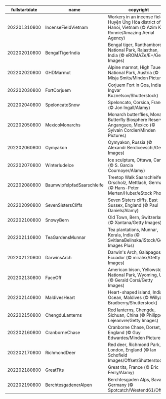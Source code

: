 |fullstartdate|name|copyright|title|image|
|--|--|--|--|--|
202201310800|IncenseFieldVietnam|Workers in an incense field, Huyện Ứng Hòa district of Hanoi, Vietnam (© Azim Khan Ronnie/Amazing Aerial Agency)|Info|![](/en-AU/2022/02/202201310800IncenseFieldVietnam.jpg)|
202202010800|BengalTigerIndia|Bengal tiger, Ranthambore National Park, Rajasthan, India (© eROMAZe/E+/Getty Images)|Info|![](/en-AU/2022/02/202202010800BengalTigerIndia.jpg)|
202202020800|GHDMarmot|Alpine marmot, High Tauern National Park, Austria (© Misja Smits/Minden Pictures)|Info|![](/en-AU/2022/02/202202020800GHDMarmot.jpg)|
202202030800|FortCorjuem|Corjuem Fort in Goa, India (© Ingvar Kuznetsov/Shutterstock)|Info|![](/en-AU/2022/02/202202030800FortCorjuem.jpg)|
202202040800|SpeloncatoSnow|Speloncato, Corsica, France (© Jon Ingall/Alamy)|Info|![](/en-AU/2022/02/202202040800SpeloncatoSnow.jpg)|
202202050800|MexicoMonarchs|Monarch butterflies, Monarch Butterfly Biosphere Reserve, Angangueo, Mexico (© Sylvain Cordier/Minden Pictures)|Info|![](/en-AU/2022/02/202202050800MexicoMonarchs.jpg)|
202202060800|Oymyakon|Oymyakon, Russia (© Alexandr Berdicevschi/Getty Images)|Info|![](/en-AU/2022/02/202202060800Oymyakon.jpg)|
202202070800|WinterludeIce|Ice sculpture, Ottawa, Canada (© S. Garcia Cournoyer/Alamy)|Info|![](/en-AU/2022/02/202202070800WinterludeIce.jpg)|
202202080800|BaumwipfelpfadSaarschleife|Treetop Walk Saarschleife, Orscholz, Mettlach, Germany (© Hans-Peter Merten/Huber/eStock Photo)|Info|![](/en-AU/2022/02/202202080800BaumwipfelpfadSaarschleife.jpg)|
202202090800|SevenSistersCliffs|Seven Sisters cliffs, East Sussex, England (© Paul Daniels/Alamy)|Info|![](/en-AU/2022/02/202202090800SevenSistersCliffs.jpg)|
202202100800|SnowyBern|Old Town, Bern, Switzerland (© Xantana/Getty Images)|Info|![](/en-AU/2022/02/202202100800SnowyBern.jpg)|
202202110800|TeaGardensMunnar|Tea plantations, Munnar, Kerala, India (© SvitlanaBelinska/iStock/Getty Images Plus)|Info|![](/en-AU/2022/02/202202110800TeaGardensMunnar.jpg)|
202202120800|DarwinsArch|Darwin's Arch, Galápagos, Ecuador (© miralex/Getty Images)|Info|![](/en-AU/2022/02/202202120800DarwinsArch.jpg)|
202202130800|FaceOff|American bison, Yellowstone National Park, Wyoming, USA (© Gerald Corsi/Getty Images)|Info|![](/en-AU/2022/02/202202130800FaceOff.jpg)|
202202140800|MaldivesHeart|Heart-shaped island, Indian Ocean, Maldives (© Willyam Bradberry/Shutterstock)|Info|![](/en-AU/2022/02/202202140800MaldivesHeart.jpg)|
202202150800|ChengduLanterns|Red lanterns, Chengdu, Sichuan, China (© Philippe Lejeanvre/Getty Images)|Info|![](/en-AU/2022/02/202202150800ChengduLanterns.jpg)|
202202160800|CranborneChase|Cranborne Chase, Dorset, England (© Guy Edwardes/Minden Pictures)|Info|![](/en-AU/2022/02/202202160800CranborneChase.jpg)|
202202170800|RichmondDeer|Red deer, Richmond Park, London, England (© Ian Schofield Images/Offset/Shutterstock)|Info|![](/en-AU/2022/02/202202170800RichmondDeer.jpg)|
202202180800|GreatTits|Great tits, France (© Eric Ferry/Alamy)|Info|![](/en-AU/2022/02/202202180800GreatTits.jpg)|
202202190800|BerchtesgadenerAlpen|Berchtesgaden Alps, Bavaria, Germany (© Spotcatch/Westend61/Offset)|Info|![](/en-AU/2022/02/202202190800BerchtesgadenerAlpen.jpg)|
